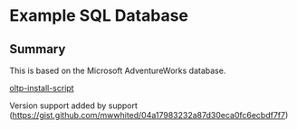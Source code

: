 # Example SQL Database

## Summary

This is based on the Microsoft AdventureWorks database.

[oltp-install-script](https://github.com/microsoft/sql-server-samples/tree/master/samples/databases/adventure-works/oltp-install-script)

Version support added by support (https://gist.github.com/mwwhited/04a17983232a87d30eca0fc6ecbdf7f7)